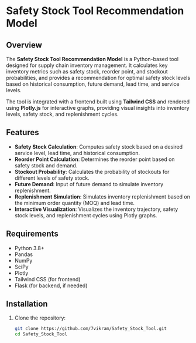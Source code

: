 # Safety Stock Tool Recommendation Model

## Overview

The **Safety Stock Tool Recommendation Model** is a Python-based tool designed for supply chain inventory management. It calculates key inventory metrics such as safety stock, reorder point, and stockout probabilities, and provides a recommendation for optimal safety stock levels based on historical consumption, future demand, lead time, and service levels.

The tool is integrated with a frontend built using **Tailwind CSS** and rendered using **Plotly.js** for interactive graphs, providing visual insights into inventory levels, safety stock, and replenishment cycles.

## Features

- **Safety Stock Calculation**: Computes safety stock based on a desired service level, lead time, and historical consumption.
- **Reorder Point Calculation**: Determines the reorder point based on safety stock and demand.
- **Stockout Probability**: Calculates the probability of stockouts for different levels of safety stock.
- **Future Demand**: Input of future demand to simulate inventory replenishment.
- **Replenishment Simulation**: Simulates inventory replenishment based on the minimum order quantity (MOQ) and lead time.
- **Interactive Visualization**: Visualizes the inventory trajectory, safety stock levels, and replenishment cycles using Plotly graphs.

## Requirements

- Python 3.8+
- Pandas
- NumPy
- SciPy
- Plotly
- Tailwind CSS (for frontend)
- Flask (for backend, if needed)

## Installation

1. Clone the repository:
   ```bash
   git clone https://github.com/7vikram/Safety_Stock_Tool.git
   cd Safety_Stock_Tool
